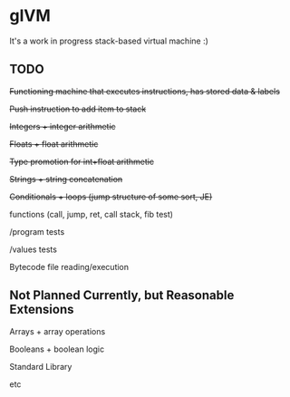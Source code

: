 # glVM

It's a work in progress stack-based virtual machine :)

## TODO

~~Functioning machine that executes instructions, has stored data & labels~~

~~Push instruction to add item to stack~~

~~Integers + integer arithmetic~~

~~Floats + float arithmetic~~

~~Type promotion for int+float arithmetic~~

~~Strings + string concatenation~~

~~Conditionals + loops (jump structure of some sort, JE)~~

functions (call, jump, ret, call stack, fib test)

/program tests

/values tests

Bytecode file reading/execution

## Not Planned Currently, but Reasonable Extensions

Arrays + array operations

Booleans + boolean logic

Standard Library

etc
